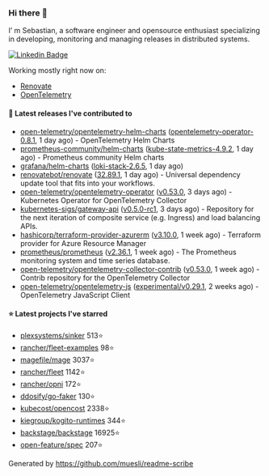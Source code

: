 ### Hi there 👋

I’ m Sebastian, a software engineer and opensource enthusiast specializing in developing, monitoring and managing releases in distributed systems.

[![Linkedin Badge](https://img.shields.io/badge/-LinkedIn-blue?style=flat&logo=Linkedin&logoColor=white&link=https://www.linkedin.com/in/sebastian-poxhofer/)](https://www.linkedin.com/in/sebastian-poxhofer/)

Working mostly right now on:
- [Renovate](https://github.com/renovatebot/renovate)
- [OpenTelemetry](https://github.com/open-telemetry)



#### 🚀 Latest releases I've contributed to

- [open-telemetry/opentelemetry-helm-charts](https://github.com/open-telemetry/opentelemetry-helm-charts) ([opentelemetry-operator-0.8.1](https://github.com/open-telemetry/opentelemetry-helm-charts/releases/tag/opentelemetry-operator-0.8.1), 1 day ago) - OpenTelemetry Helm Charts
- [prometheus-community/helm-charts](https://github.com/prometheus-community/helm-charts) ([kube-state-metrics-4.9.2](https://github.com/prometheus-community/helm-charts/releases/tag/kube-state-metrics-4.9.2), 1 day ago) - Prometheus community Helm charts
- [grafana/helm-charts](https://github.com/grafana/helm-charts) ([loki-stack-2.6.5](https://github.com/grafana/helm-charts/releases/tag/loki-stack-2.6.5), 1 day ago)
- [renovatebot/renovate](https://github.com/renovatebot/renovate) ([32.89.1](https://github.com/renovatebot/renovate/releases/tag/32.89.1), 1 day ago) - Universal dependency update tool that fits into your workflows.
- [open-telemetry/opentelemetry-operator](https://github.com/open-telemetry/opentelemetry-operator) ([v0.53.0](https://github.com/open-telemetry/opentelemetry-operator/releases/tag/v0.53.0), 3 days ago) - Kubernetes Operator for OpenTelemetry Collector
- [kubernetes-sigs/gateway-api](https://github.com/kubernetes-sigs/gateway-api) ([v0.5.0-rc1](https://github.com/kubernetes-sigs/gateway-api/releases/tag/v0.5.0-rc1), 3 days ago) - Repository for the next iteration of composite service (e.g. Ingress) and load balancing APIs.
- [hashicorp/terraform-provider-azurerm](https://github.com/hashicorp/terraform-provider-azurerm) ([v3.10.0](https://github.com/hashicorp/terraform-provider-azurerm/releases/tag/v3.10.0), 1 week ago) - Terraform provider for Azure Resource Manager
- [prometheus/prometheus](https://github.com/prometheus/prometheus) ([v2.36.1](https://github.com/prometheus/prometheus/releases/tag/v2.36.1), 1 week ago) - The Prometheus monitoring system and time series database.
- [open-telemetry/opentelemetry-collector-contrib](https://github.com/open-telemetry/opentelemetry-collector-contrib) ([v0.53.0](https://github.com/open-telemetry/opentelemetry-collector-contrib/releases/tag/v0.53.0), 1 week ago) - Contrib repository for the OpenTelemetry Collector
- [open-telemetry/opentelemetry-js](https://github.com/open-telemetry/opentelemetry-js) ([experimental/v0.29.1](https://github.com/open-telemetry/opentelemetry-js/releases/tag/experimental%2Fv0.29.1), 2 weeks ago) - OpenTelemetry JavaScript Client

#### ⭐ Latest projects I've starred

- [plexsystems/sinker](https://github.com/plexsystems/sinker) 513⭐
- [rancher/fleet-examples](https://github.com/rancher/fleet-examples) 98⭐
- [magefile/mage](https://github.com/magefile/mage) 3037⭐
- [rancher/fleet](https://github.com/rancher/fleet) 1142⭐
- [rancher/opni](https://github.com/rancher/opni) 172⭐
- [ddosify/go-faker](https://github.com/ddosify/go-faker) 130⭐
- [kubecost/opencost](https://github.com/kubecost/opencost) 2338⭐
- [kiegroup/kogito-runtimes](https://github.com/kiegroup/kogito-runtimes) 344⭐
- [backstage/backstage](https://github.com/backstage/backstage) 16925⭐
- [open-feature/spec](https://github.com/open-feature/spec) 207⭐



Generated by https://github.com/muesli/readme-scribe
